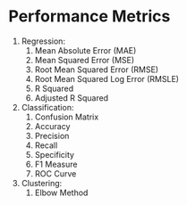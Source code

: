 # Performance Metrics

1. Regression:
   1. Mean Absolute Error (MAE)
   2. Mean Squared Error (MSE)
   3. Root Mean Squared Error (RMSE)
   4. Root Mean Squared Log Error (RMSLE)
   5. R Squared
   6. Adjusted R Squared
2. Classification:
   1. Confusion Matrix
   2. Accuracy
   3. Precision
   4. Recall
   5. Specificity
   6. F1 Measure
   7. ROC Curve
3. Clustering:
   1. Elbow Method